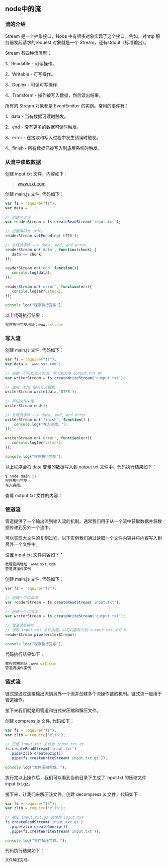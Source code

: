 ## node中的流

### 流的介绍

Stream 是一个抽象接口，Node 中有很多对象实现了这个接口。例如，对http 服务器发起请求的request 对象就是一个 Stream，还有stdout（标准输出）。

Stream 有四种流类型：

1、Readable - 可读操作。

2、Writable - 可写操作。

3、Duplex - 可读可写操作.

4、Transform - 操作被写入数据，然后读出结果。


所有的 Stream 对象都是 EventEmitter 的实例。常用的事件有：

1、data - 当有数据可读时触发。

2、end - 没有更多的数据可读时触发。

3、error - 在接收和写入过程中发生错误时触发。

4、finish - 所有数据已被写入到底层系统时触发。

### 从流中读取数据

创建 input.txt 文件，内容如下：

> www.sxt.com

创建 main.js 文件, 代码如下：

```js
var fs = require("fs");
var data = '';
​
// 创建可读流
var readerStream = fs.createReadStream('input.txt');
​
// 设置编码为 utf8。
readerStream.setEncoding('UTF8');
​
// 处理流事件 --> data, end, and error
readerStream.on('data', function(chunk) {
   data += chunk;
});
​
readerStream.on('end',function(){
   console.log(data);
});
​
readerStream.on('error', function(err){
   console.log(err.stack);
});
​
console.log("程序执行完毕");
```

以上代码执行结果：

```js
程序执行完毕地址：www.sxt.com
```

### 写入流

创建 main.js 文件, 代码如下：

```js
var fs = require("fs");
var data = 'www.sxt.com';
​
// 创建一个可以写入的流，写入到文件 output.txt 中
var writerStream = fs.createWriteStream('output.txt');
​
// 使用 utf8 编码写入数据
writerStream.write(data,'UTF8');
​
// 标记文件末尾
writerStream.end();
​
// 处理流事件 --> data, end, and error
writerStream.on('finish', function() {
    console.log("写入完成。");
});
​
writerStream.on('error', function(err){
   console.log(err.stack);
});
​
console.log("程序执行完毕");
```

以上程序会将 data 变量的数据写入到 output.txt 文件中。代码执行结果如下：

```js
$ node main.js 
程序执行完毕
写入完成。
```

查看 output.txt 文件的内容：

### 管道流

管道提供了一个输出流到输入流的机制。通常我们用于从一个流中获取数据并将数据传递到另外一个流中。

可以实现大文件的复制过程。以下实例我们通过读取一个文件内容并将内容写入到另外一个文件中。

设置 input.txt 文件内容如下：

```html
教程官网地址：www.sxt.com
管道流操作实例
```

创建 main.js 文件, 代码如下：

```js
var fs = require("fs");
​
// 创建一个可读流
var readerStream = fs.createReadStream('input.txt');
​
// 创建一个可写流
var writerStream = fs.createWriteStream('output.txt');
​
// 管道读写操作
// 读取 input.txt 文件内容，并将内容写入到 output.txt 文件中
readerStream.pipe(writerStream);
​
console.log("程序执行完毕");
```

代码执行结果如下：

```js
教程官网地址：www.sxt.com
管道流操作实例
```

### 链式流

链式是通过连接输出流到另外一个流并创建多个流操作链的机制。链式流一般用于管道操作。

接下来我们就是用管道和链式来压缩和解压文件。

创建 compress.js 文件, 代码如下：

```js
var fs = require("fs");
var zlib = require('zlib');
​
// 压缩 input.txt 文件为 input.txt.gz
fs.createReadStream('input.txt')
  .pipe(zlib.createGzip())
  .pipe(fs.createWriteStream('input.txt.gz'));
  
console.log("文件压缩完成。");
```

执行完以上操作后，我们可以看到当前目录下生成了 input.txt 的压缩文件 input.txt.gz。

接下来，让我们来解压该文件，创建 decompress.js 文件，代码如下：

```js
var fs = require("fs");
var zlib = require('zlib');
​
// 解压 input.txt.gz 文件为 input.txt
fs.createReadStream('input.txt.gz')
  .pipe(zlib.createGunzip())
  .pipe(fs.createWriteStream('input.txt'));
  
console.log("文件解压完成。");
```

代码执行结果如下：

```js
文件解压完成。
```